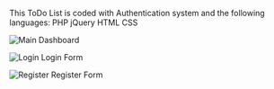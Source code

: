 This ToDo List is coded with Authentication system and the following languages:
PHP
jQuery
HTML
CSS

![Main](https://user-images.githubusercontent.com/91504922/205370860-cf238234-dc52-43ca-ad30-897aeb9f3814.png)
Dashboard


![Login](https://user-images.githubusercontent.com/91504922/205371653-0f9c1f56-c875-4da9-b2fe-801a3fcda029.png)
Login Form

![Register](https://user-images.githubusercontent.com/91504922/205371686-9a808425-74e9-45a8-8324-91e2d8851a9f.png)
Register Form

